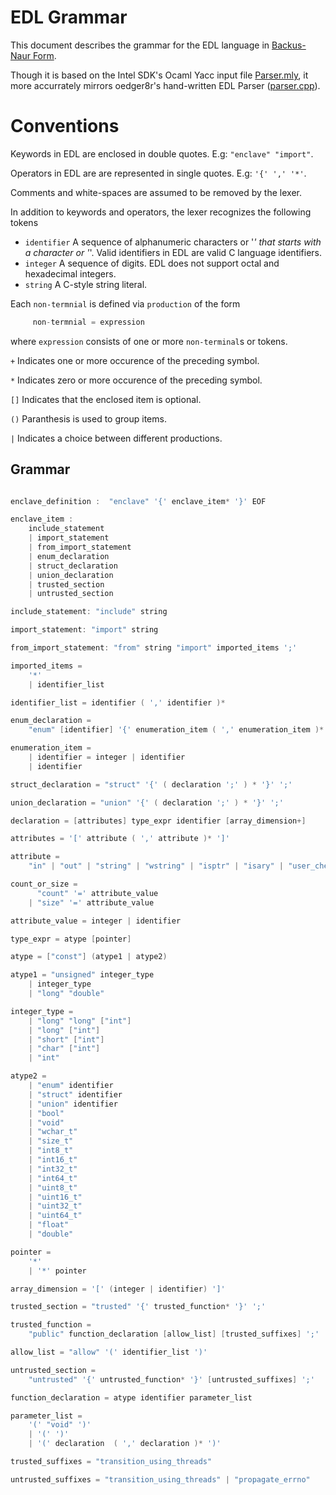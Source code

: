 # EDL Grammar

This document describes the grammar for the EDL language in [Backus-Naur Form](https://en.wikipedia.org/wiki/Backus%E2%80%93Naur_form).

Though it is based on the Intel SDK's Ocaml Yacc input file
[Parser.mly](https://github.com/intel/linux-sgx/blob/master/sdk/edger8r/linux/Parser.mly),
it more accurrately mirrors oedger8r's hand-written EDL Parser
([parser.cpp](https://github.com/openenclave/oeedger8r-cpp/blob/master/parser.cpp)).

# Conventions

Keywords in EDL are enclosed in double quotes.
E.g: `"enclave" "import"`.

Operators in EDL are are represented in single quotes.
E.g: `'{' ',' '*'`.

Comments and white-spaces are assumed to be removed by the lexer.

In addition to keywords and operators, the lexer recognizes the following tokens
- `identifier` A sequence of alphanumeric characters or '_' that starts with a character or '_'.
   Valid identifiers in EDL are valid C language identifiers.
- `integer` A sequence of digits. EDL does not support octal and hexadecimal integers.
- `string` A C-style string literal.

Each `non-termnial` is defined via `production` of the form
```c
     non-termnial = expression
```
where `expression` consists of one or more `non-terminal`s or tokens.


`+` Indicates one or more occurence of the preceding symbol.

`*` Indicates zero or more occurence of the preceding symbol.

`[]` Indicates that the enclosed item is optional.

`()` Paranthesis is used to group items.

`|` Indicates a choice between different productions.

## Grammar

```c

enclave_definition :  "enclave" '{' enclave_item* '}' EOF

enclave_item :
    include_statement
    | import_statement
    | from_import_statement
    | enum_declaration
    | struct_declaration
    | union_declaration
    | trusted_section
    | untrusted_section

include_statement: "include" string

import_statement: "import" string

from_import_statement: "from" string "import" imported_items ';'

imported_items =
    '*'
    | identifier_list

identifier_list = identifier ( ',' identifier )*

enum_declaration =
    "enum" [identifier] '{' enumeration_item ( ',' enumeration_item )* '}' ';'

enumeration_item =
    | identifier = integer | identifier
    | identifier

struct_declaration = "struct" '{' ( declaration ';' ) * '}' ';'

union_declaration = "union" '{' ( declaration ';' ) * '}' ';'

declaration = [attributes] type_expr identifier [array_dimension+]

attributes = '[' attribute ( ',' attribute )* ']'

attribute =
    "in" | "out" | "string" | "wstring" | "isptr" | "isary" | "user_check" | count_or_size

count_or_size =
      "count" '=' attribute_value
    | "size" '=' attribute_value

attribute_value = integer | identifier

type_expr = atype [pointer]

atype = ["const"] (atype1 | atype2)

atype1 = "unsigned" integer_type
    | integer_type
    | "long" "double"

integer_type =
    | "long" "long" ["int"]
    | "long" ["int"]
    | "short" ["int"]
    | "char" ["int"]
    | "int"

atype2 =
    | "enum" identifier
    | "struct" identifier
    | "union" identifier
    | "bool"
    | "void"
    | "wchar_t"
    | "size_t"
    | "int8_t"
    | "int16_t"
    | "int32_t"
    | "int64_t"
    | "uint8_t"
    | "uint16_t"
    | "uint32_t"
    | "uint64_t"
    | "float"
    | "double"

pointer =
    '*'
    | '*' pointer

array_dimension = '[' (integer | identifier) ']'

trusted_section = "trusted" '{' trusted_function* '}' ';'

trusted_function =
    "public" function_declaration [allow_list] [trusted_suffixes] ';'

allow_list = "allow" '(' identifier_list ')'

untrusted_section =
    "untrusted" '{' untrusted_function* '}' [untrusted_suffixes] ';'

function_declaration = atype identifier parameter_list

parameter_list =
    '(' "void" ')'
    | '(' ')'
    | '(' declaration  ( ',' declaration )* ')'

trusted_suffixes = "transition_using_threads"

untrusted_suffixes = "transition_using_threads" | "propagate_errno"


```
